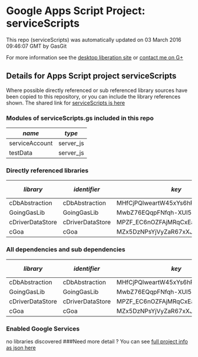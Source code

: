 # Google Apps Script Project: serviceScripts
This repo (serviceScripts) was automatically updated on 03 March 2016 09:46:07 GMT by GasGit

For more information see the [desktop liberation site](http://ramblings.mcpher.com/Home/excelquirks/drivesdk/gettinggithubready "desktop liberation") or [contact me on G+](https://plus.google.com/+BruceMcpherson "Bruce McPherson - GDE")
## Details for Apps Script project serviceScripts
Where possible directly referenced or sub referenced library sources have been copied to this repository, or you can include the library references shown. 
The shared link for [serviceScripts is here](https://script.google.com/d/1o98YJ7YTGJlSiklLjCb7lVhoOayLzfFI35uJW_SGvWfyh0vZWel0J8NT/edit?usp=sharing "open in the GAS IDE")

### Modules of serviceScripts.gs included in this repo
*name*|*type*
--- | --- 
serviceAccount| server_js
testData| server_js
### Directly referenced libraries
*library*|*identifier*|*key*|*version*|*dev mode*|*source*|
--- | --- | --- | --- | --- | --- 
cDbAbstraction| cDbAbstraction|MHfCjPQlweartW45xYs6hFai_d-phDA33|41|no|no
GoingGasLib| GoingGasLib|MwbZ76EQqpFNfqh-XUl5Jxqi_d-phDA33|9|no|no
cDriverDataStore| cDriverDataStore|MPZF_EC6nOZFAjMRqCxEaUyz3TLx7pV4j|7|no|no
cGoa| cGoa|MZx5DzNPsYjVyZaR67xXJQai_d-phDA33|7|no|no
### All dependencies and sub dependencies
*library*|*identifier*|*key*|*version*|*dev mode*|*source*|
--- | --- | --- | --- | --- | --- 
cDbAbstraction| cDbAbstraction|MHfCjPQlweartW45xYs6hFai_d-phDA33|41|no|no
GoingGasLib| GoingGasLib|MwbZ76EQqpFNfqh-XUl5Jxqi_d-phDA33|9|no|no
cDriverDataStore| cDriverDataStore|MPZF_EC6nOZFAjMRqCxEaUyz3TLx7pV4j|7|no|no
cGoa| cGoa|MZx5DzNPsYjVyZaR67xXJQai_d-phDA33|7|no|no
### Enabled Google Services
no libraries discovered
###Need more detail ?
You can see [full project info as json here](info.json)
